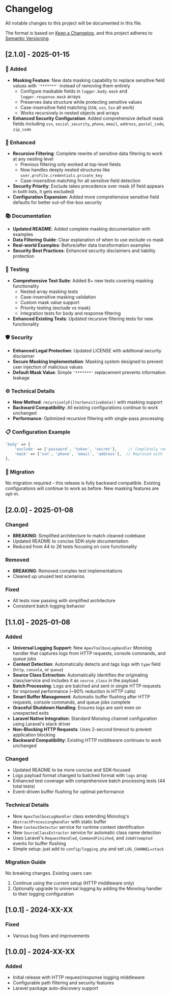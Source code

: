 # Changelog

All notable changes to this project will be documented in this file.

The format is based on [Keep a Changelog](https://keepachangelog.com/en/1.0.0/),
and this project adheres to [Semantic Versioning](https://semver.org/spec/v2.0.0.html).

## [2.1.0] - 2025-01-15

### 🚀 Added
- **Masking Feature**: New data masking capability to replace sensitive field values with `'*******'` instead of removing them entirely
  - Configure maskable fields in `logger.body.mask` and `logger.response.mask` arrays
  - Preserves data structure while protecting sensitive values
  - Case-insensitive field matching (`SSN`, `ssn`, `Ssn` all work)
  - Works recursively in nested objects and arrays
- **Enhanced Security Configuration**: Added comprehensive default mask fields including `ssn`, `social_security`, `phone`, `email`, `address`, `postal_code`, `zip_code`

### 🔧 Enhanced
- **Recursive Filtering**: Complete rewrite of sensitive data filtering to work at any nesting level
  - Previous filtering only worked at top-level fields
  - Now handles deeply nested structures like `user.profile.credentials.private_key`
  - Case-insensitive matching for all sensitive field detection
- **Security Priority**: Exclude takes precedence over mask (if field appears in both lists, it gets excluded)
- **Configuration Expansion**: Added more comprehensive sensitive field defaults for better out-of-the-box security

### 📚 Documentation
- **Updated README**: Added complete masking documentation with examples
- **Data Filtering Guide**: Clear explanation of when to use exclude vs mask
- **Real-world Examples**: Before/after data transformation examples
- **Security Best Practices**: Enhanced security disclaimers and liability protection

### 🧪 Testing
- **Comprehensive Test Suite**: Added 8+ new tests covering masking functionality
  - Nested array masking tests
  - Case-insensitive masking validation
  - Custom mask value support
  - Priority testing (exclude vs mask)
  - Integration tests for body and response filtering
- **Enhanced Existing Tests**: Updated recursive filtering tests for new functionality

### 🛡️ Security
- **Enhanced Legal Protection**: Updated LICENSE with additional security disclaimer
- **Secure Masking Implementation**: Masking system designed to prevent user injection of malicious values
- **Default Mask Value**: Simple `'*******'` replacement prevents information leakage

### ⚙️ Technical Details
- **New Method**: `recursivelyFilterSensitiveData()` with masking support
- **Backward Compatibility**: All existing configurations continue to work unchanged
- **Performance**: Optimized recursive filtering with single-pass processing

### 📋 Configuration Example
```php
'body' => [
    'exclude' => ['password', 'token', 'secret'],     // Completely removed
    'mask' => ['ssn', 'phone', 'email', 'address'],  // Replaced with '*******'
],
```

### 🔄 Migration
No migration required - this release is fully backward compatible. Existing configurations will continue to work as before. New masking features are opt-in.

## [2.0.0] - 2025-01-08

### Changed
- **BREAKING**: Simplified architecture to match cleaned codebase
- Updated README to concise SDK-style documentation
- Reduced from 44 to 26 tests focusing on core functionality

### Removed
- **BREAKING**: Removed complex test implementations
- Cleaned up unused test scenarios

### Fixed
- All tests now passing with simplified architecture
- Consistent batch logging behavior

## [1.1.0] - 2025-01-08

### Added
- **Universal Logging Support**: New `ApexToolboxLogHandler` Monolog handler that captures logs from HTTP requests, console commands, and queue jobs
- **Context Detection**: Automatically detects and tags logs with `type` field (`http`, `console`, or `queue`)
- **Source Class Extraction**: Automatically identifies the originating class/service and includes it as `source_class` in the payload
- **Batch Processing**: Logs are batched and sent in single HTTP requests for improved performance (~90% reduction in HTTP calls)
- **Smart Buffer Management**: Automatic buffer flushing after HTTP requests, console commands, and queue jobs complete
- **Graceful Shutdown Handling**: Ensures logs are sent even on unexpected exits
- **Laravel Native Integration**: Standard Monolog channel configuration using Laravel's stack driver
- **Non-Blocking HTTP Requests**: Uses 2-second timeout to prevent application blocking
- **Backward Compatibility**: Existing HTTP middleware continues to work unchanged

### Changed
- Updated README to be more concise and SDK-focused
- Logs payload format changed to batched format with `logs` array
- Enhanced test coverage with comprehensive batch processing tests (44 total tests)
- Event-driven buffer flushing for optimal performance

### Technical Details
- New `ApexToolboxLogHandler` class extending Monolog's `AbstractProcessingHandler` with static buffer
- New `ContextDetector` service for runtime context identification
- New `SourceClassExtractor` service for automatic class name detection
- Uses Laravel's `RequestHandled`, `CommandFinished`, and `JobAttempted` events for buffer flushing
- Simple setup: just add to `config/logging.php` and set `LOG_CHANNEL=stack`

### Migration Guide
No breaking changes. Existing users can:
1. Continue using the current setup (HTTP middleware only)
2. Optionally upgrade to universal logging by adding the Monolog handler to their logging configuration

## [1.0.1] - 2024-XX-XX

### Fixed
- Various bug fixes and improvements

## [1.0.0] - 2024-XX-XX

### Added
- Initial release with HTTP request/response logging middleware
- Configurable path filtering and security features
- Laravel package auto-discovery support